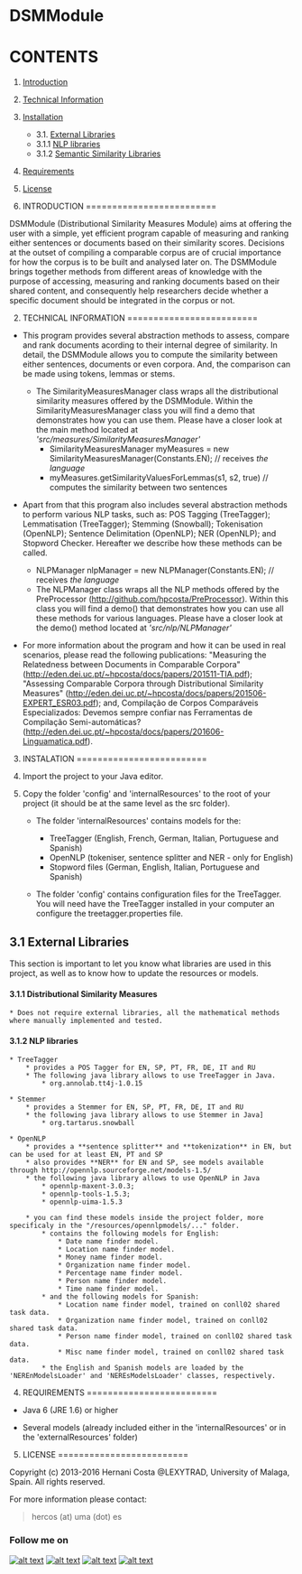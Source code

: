 DSMModule
===

CONTENTS
=========================

1. [Introduction](#1-introduction)
2. [Technical Information](#2-technical-information)
3. [Installation](#3-installation)
 	- 3.1. [External Libraries](#31-external-libraries)
    - 3.1.1 [NLP libraries](#32-nlp-libraries)
    - 3.1.2 [Semantic Similarity Libraries](#32-semantic-similarity-libraries)
4. [Requirements](#4-requirements)
5. [License](#5-license)



1. INTRODUCTION
=========================

DSMModule (Distributional Similarity Measures Module) aims at offering the user with a simple, yet efficient program capable of measuring and ranking either sentences or documents based on their similarity scores. Decisions at the outset of compiling a comparable corpus are of crucial importance for how the corpus is to be built and analysed later on. The DSMModule brings together methods from different areas of knowledge with the purpose of accessing, measuring and ranking documents based on their shared content, and consequently help researchers decide whether a specific document should be integrated in the corpus or not. 




2. TECHNICAL INFORMATION
=========================

* This program provides several abstraction methods to assess, compare and rank documents acording to their internal degree of similarity. In detail, the DSMModule allows you to compute the similarity between either sentences, documents or even corpora. And, the comparison can be made using tokens, lemmas or stems.
	* The SimilarityMeasuresManager class wraps all the distributional similarity measures offered by the DSMModule. Within the SimilarityMeasuresManager class you will find a demo that demonstrates how you can use them. Please have a closer look at the main method located at *'src/measures/SimilarityMeasuresManager'*
		* SimilarityMeasuresManager myMeasures = new SimilarityMeasuresManager(Constants.EN); // receives *the language*
		* myMeasures.getSimilarityValuesForLemmas(s1, s2, true) // computes the similarity between two sentences

* Apart from that this program also includes several abstraction methods to perform various NLP tasks, such as: POS Tagging (TreeTagger); Lemmatisation (TreeTagger); Stemming (Snowball); Tokenisation (OpenNLP); Sentence Delimitation (OpenNLP); NER (OpenNLP); and Stopword Checker. Hereafter we describe how these methods can be called.
	* NLPManager nlpManager = new NLPManager(Constants.EN); // receives *the language*
	* The NLPManager class wraps all the NLP methods offered by the PreProcessor (http://github.com/hpcosta/PreProcessor). Within this class you will find a demo() that demonstrates how you can use all these methods for various languages. Please have a closer look at the demo() method located at *'src/nlp/NLPManager'*

* For more information about the program and how it can be used in real scenarios, please read the following publications: "Measuring the Relatedness between Documents in Comparable Corpora" (http://eden.dei.uc.pt/~hpcosta/docs/papers/201511-TIA.pdf); "Assessing Comparable Corpora through Distributional Similarity Measures" (http://eden.dei.uc.pt/~hpcosta/docs/papers/201506-EXPERT_ESR03.pdf); and, Compilação de Corpos Comparáveis Especializados: Devemos sempre confiar nas Ferramentas de Compilação Semi-automáticas? (http://eden.dei.uc.pt/~hpcosta/docs/papers/201606-Linguamatica.pdf).




3. INSTALATION
=========================

1. Import the project to your Java editor.

2. Copy the folder 'config' and 'internalResources' to the root of your project (it should be at the same level as the src folder).
	* The folder 'internalResources' contains models for the:
		* TreeTagger (English, French, German, Italian, Portuguese and Spanish)
		* OpenNLP (tokeniser, sentence splitter and NER - only for English)
		* Stopword files (German, English, Italian, Portuguese and Spanish)

	* The folder 'config' contains configuration files for the TreeTagger. You will need have the TreeTagger installed in your computer an configure the treetagger.properties file.





## 3.1 External Libraries 

This section is important to let you know what libraries are used in this project, as well as to know how to update the resources or models.

#### 3.1.1 Distributional Similarity Measures
	* Does not require external libraries, all the mathematical methods where manually implemented and tested.

#### 3.1.2 NLP libraries
	* TreeTagger
		* provides a POS Tagger for EN, SP, PT, FR, DE, IT and RU
		* The following java library allows to use TreeTagger in Java.
			* org.annolab.tt4j-1.0.15

	* Stemmer 
		* provides a Stemmer for EN, SP, PT, FR, DE, IT and RU
		* the following java library allows to use Stemmer in Java]
			* org.tartarus.snowball

	* OpenNLP
		* provides a **sentence splitter** and **tokenization** in EN, but can be used for at least EN, PT and SP
		* also provides **NER** for EN and SP, see models available through http://opennlp.sourceforge.net/models-1.5/
		* the following java library allows to use OpenNLP in Java
			* opennlp-maxent-3.0.3;
			* opennlp-tools-1.5.3; 
			* opennlp-uima-1.5.3
	
		* you can find these models inside the project folder, more specificaly in the "/resources/opennlpmodels/..." folder.
			* contains the following models for English:
				* Date name finder model.			
				* Location name finder model.		
				* Money name finder model.		
				* Organization name finder model.	
				* Percentage name finder model.	
				* Person name finder model.		
				* Time name finder model.
			* and the following models for Spanish:
				* Location name finder model, trained on conll02 shared task data.
				* Organization name finder model, trained on conll02 shared task data.	
				* Person name finder model, trained on conll02 shared task data.	
				* Misc name finder model, trained on conll02 shared task data.
			* the English and Spanish models are loaded by the 'NEREnModelsLoader' and 'NEREsModelsLoader' classes, respectively.




4. REQUIREMENTS
=========================

- Java 6 (JRE 1.6) or higher

- Several models (already included either in the 'internalResources' or in the 'externalResources' folder)



5. LICENSE
=========================

Copyright (c) 2013-2016 
Hernani Costa @LEXYTRAD, University of Malaga, Spain. 
All rights reserved.

For more information please contact:

> hercos (at) uma (dot) es



### Follow me on
<!-- Please don't remove this: Grab your social icons from https://github.com/carlsednaoui/gitsocial -->

<!-- display the social media buttons in your README -->

[![alt text][1.1]][1]
[![alt text][2.1]][2]
[![alt text][3.1]][3]
[![alt text][4.1]][4]



<!-- links to social media icons -->
<!-- no need to change these -->

<!-- icons with padding -->

[1.1]: http://i.imgur.com/tXSoThF.png (twitter icon with padding)
[2.1]: http://i.imgur.com/P3YfQoD.png (facebook icon with padding)
[3.1]: http://i.imgur.com/yCsTjba.png (google plus icon with padding)
[4.1]: http://i.imgur.com/0o48UoR.png (github icon with padding)


<!-- links to your social media accounts -->
<!-- update these accordingly -->

[1]: https://twitter.com/#!/hernanimax
[2]: https://www.facebook.com/hernani.costa.161
[3]: https://plus.google.com/+HernaniCosta
[4]: https://github.com/hpcosta


